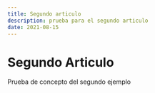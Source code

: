```yaml
---
title: Segundo articulo
description: prueba para el segundo articulo
date: 2021-08-15
---
```


# Segundo Articulo

Prueba de concepto del segundo ejemplo 
